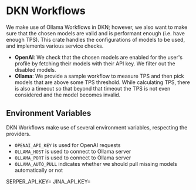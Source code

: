 # DKN Workflows

We make use of Ollama Workflows in DKN; however, we also want to make sure that the chosen models are valid and is performant enough (i.e. have enough TPS).
This crate handles the configurations of models to be used, and implements various service checks.

- **OpenAI**: We check that the chosen models are enabled for the user's profile by fetching their models with their API key. We filter out the disabled models.
- **Ollama**: We provide a sample workflow to measure TPS and then pick models that are above some TPS threshold. While calculating TPS, there is also a timeout so that beyond that timeout the TPS is not even considered and the model becomes invalid.

## Environment Variables

DKN Workflows make use of several environment variables, respecting the providers.

- `OPENAI_API_KEY` is used for OpenAI requests
- `OLLAMA_HOST` is used to connect to Ollama server
- `OLLAMA_PORT` is used to connect to Ollama server
- `OLLAMA_AUTO_PULL` indicates whether we should pull missing models automatically or not

SERPER_API_KEY=
JINA_API_KEY=
